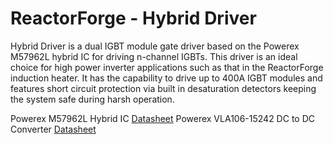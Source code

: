 ReactorForge - Hybrid Driver
============

Hybrid Driver is a dual IGBT module gate driver based on the Powerex M57962L hybrid IC for driving n-channel IGBTs. This driver is an ideal choice for high power inverter applications such as that in the ReactorForge induction heater. It has the capability to drive up to 400A IGBT modules and features short circuit protection via built in desaturation detectors keeping the system safe during harsh operation.

Powerex M57962L Hybrid IC [Datasheet](http://www.pwrx.com/pwrx/docs/m57962.pdf)
Powerex VLA106-15242 DC to DC Converter [Datasheet](http://www.pwrx.com/pwrx/docs/vla106_15242.pdf)